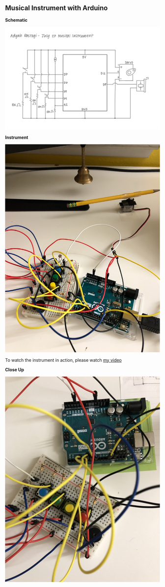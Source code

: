 ## Musical Instrument with Arduino

**Schematic**

![](july27Schematic.jpeg)

**Instrument**

![](arduinoJuly27.png)

To watch the instrument in action, please watch [my video](https://github.com/adyahrastogi/creativeProgrammingAndElectronics/blob/master/27July_MusicalInstrument/instrumentJuly27.MOV)

**Close Up**

![](closeUpJuly27.jpg)
